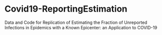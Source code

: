 # Covid19-ReportingEstimation
Data and Code for Replication of Estimating the Fraction of Unreported Infections in Epidemics with a Known Epicenter: an Application to COVID-19
